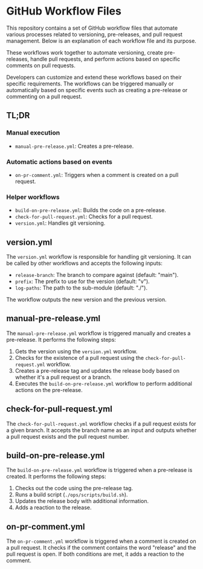 # GitHub Workflow Files

This repository contains a set of GitHub workflow files that automate various processes related to versioning, pre-releases, and pull request management. Below is an explanation of each workflow file and its purpose.

These workflows work together to automate versioning, create pre-releases, handle pull requests, and perform actions based on specific comments on pull requests.

Developers can customize and extend these workflows based on their specific requirements. The workflows can be triggered manually or automatically based on specific events such as creating a pre-release or commenting on a pull request.

## TL;DR

### Manual execution
- `manual-pre-release.yml`: Creates a pre-release.

### Automatic actions based on events
- `on-pr-comment.yml`: Triggers when a comment is created on a pull request.

### Helper workflows
- `build-on-pre-release.yml`: Builds the code on a pre-release.
- `check-for-pull-request.yml`: Checks for a pull request.
- `version.yml`: Handles git versioning.


## version.yml

The `version.yml` workflow is responsible for handling git versioning. It can be called by other workflows and accepts the following inputs:

- `release-branch`: The branch to compare against (default: "main").
- `prefix`: The prefix to use for the version (default: "v").
- `log-paths`: The path to the sub-module (default: "./").

The workflow outputs the new version and the previous version.

## manual-pre-release.yml

The `manual-pre-release.yml` workflow is triggered manually and creates a pre-release. It performs the following steps:

1. Gets the version using the `version.yml` workflow.
2. Checks for the existence of a pull request using the `check-for-pull-request.yml` workflow.
3. Creates a pre-release tag and updates the release body based on whether it's a pull request or a branch.
4. Executes the `build-on-pre-release.yml` workflow to perform additional actions on the pre-release.

## check-for-pull-request.yml

The `check-for-pull-request.yml` workflow checks if a pull request exists for a given branch. It accepts the branch name as an input and outputs whether a pull request exists and the pull request number.

## build-on-pre-release.yml

The `build-on-pre-release.yml` workflow is triggered when a pre-release is created. It performs the following steps:

1. Checks out the code using the pre-release tag.
2. Runs a build script (`./ops/scripts/build.sh`).
3. Updates the release body with additional information.
4. Adds a reaction to the release.

## on-pr-comment.yml

The `on-pr-comment.yml` workflow is triggered when a comment is created on a pull request. It checks if the comment contains the word "release" and the pull request is open. If both conditions are met, it adds a reaction to the comment.


